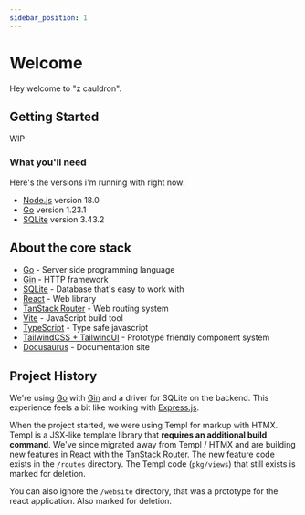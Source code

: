 ```yaml
---
sidebar_position: 1
---
```


# Welcome

Hey welcome to "z cauldron".

## Getting Started

WIP

### What you'll need

Here's the versions i'm running with right now:

- [Node.js](https://nodejs.org/en/download/) version 18.0
- [Go](https://go.dev/) version 1.23.1
- [SQLite](https://www.sqlite.org/download.html) version 3.43.2

## About the core stack

- [Go](https://go.dev/) - Server side programming language
- [Gin](https://gin-gonic.com/) - HTTP framework
- [SQLite](https://www.sqlite.org/) - Database that's easy to work with
- [React](https://react.dev/) - Web library
- [TanStack Router](https://tanstack.com/router) - Web routing system
- [Vite](https://vite.dev/) - JavaScript build tool
- [TypeScript](https://www.typescriptlang.org/) - Type safe javascript
- [TailwindCSS + TailwindUI](https://tailwindui.com) - Prototype friendly component system
- [Docusaurus](https://docusaurus.io/) - Documentation site

## Project History

We're using [Go](https://go.dev/) with [Gin](https://gin-gonic.com/) and a driver for SQLite on the backend. This experience feels a bit like working with [Express.js](https://expressjs.com/).

When the project started, we were using Templ for markup with HTMX. Templ is a JSX-like template library that **requires an additional build command**. We've since migrated away from Templ / HTMX and are building new features in [React](https://react.dev/) with the [TanStack Router](https://tanstack.com/router). The new feature code exists in the `/routes` directory. The Templ code (`pkg/views`) that still exists is marked for deletion.

You can also ignore the `/website` directory, that was a prototype for the react application. Also marked for deletion.
